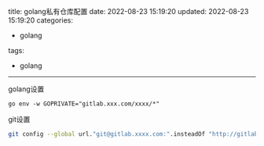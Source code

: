 title: golang私有仓库配置
date: 2022-08-23 15:19:20
updated: 2022-08-23 15:19:20
categories:

- golang 

tags:

- golang
---
golang设置
```golang
go env -w GOPRIVATE="gitlab.xxx.com/xxxx/*"
```
git设置
```bash
git config --global url."git@gitlab.xxxx.com:".insteadOf "http://gitlab.xxxx.com/"
```
